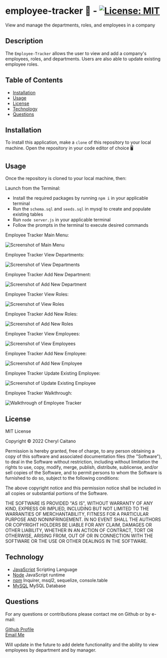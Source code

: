 # employee-tracker 📄 - [![License: MIT](https://img.shields.io/badge/License-MIT-yellow.svg)](https://opensource.org/licenses/MIT)
View and manage the departments, roles, and employees in a company
## **Description**
The `Employee-Tracker` allows the user to view and add a company's employees, roles, and departments. Users are also able to update existing employee roles.

## **Table of Contents**

- [Installation](#installation)
- [Usage](#usage)
- [License](#license)
- [Technology](#technology)
- [Questions](#questions)

## **Installation**

To install this application, make a `clone` of this repository to your local machine. Open the repository in your code editor of choice 🖥️ 

## **Usage**

Once the repository is cloned to your local machine, then:

Launch from the Terminal:
- Install the required packages by running `npm i` in your applicable terminal
- Run the `schema.sql` and `seeds.sql` in mysql to create and populate existing tables
- Run `node server.js` in your applicable terminal
- Follow the prompts in the terminal to execute desired commands

Employee Tracker Main Menu:

![Screenshot of Main Menu](./assets/images/main-menu.JPG)

Employee Tracker View Departments:

![Screenshot of View Departments](./assets/images/view-departments.JPG)

Employee Tracker Add New Department:

![Screenshot of Add New Department](./assets/images/add-department.JPG)

Employee Tracker View Roles:

![Screenshot of View Roles](./assets/images/view-roles.JPG)

Employee Tracker Add New Roles:

![Screenshot of Add New Roles](./assets/images/add-role.JPG)

Employee Tracker View Employees:

![Screenshot of View Employees](./assets/images/view-employees.JPG)

Employee Tracker Add New Employee:

![Screenshot of Add New Employee](./assets/images/add-employee.JPG)

Employee Tracker Update Existing Employee:

![Screenshot of Update Existing Employee](./assets/images/update-employee.JPG)

Employee Tracker Walkthrough:

![Walkthrough of Employee Tracker](./assets/images/Walkthrough-GIF.gif)

## **License**

<p>
MIT License

Copyright &copy; 2022 Cheryl Caitano

Permission is hereby granted, free of charge, to any person obtaining a copy
of this software and associated documentation files (the "Software"), to deal
in the Software without restriction, including without limitation the rights
to use, copy, modify, merge, publish, distribute, sublicense, and/or sell
copies of the Software, and to permit persons to whom the Software is
furnished to do so, subject to the following conditions:

The above copyright notice and this permission notice shall be included in all
copies or substantial portions of the Software.

THE SOFTWARE IS PROVIDED "AS IS", WITHOUT WARRANTY OF ANY KIND, EXPRESS OR
IMPLIED, INCLUDING BUT NOT LIMITED TO THE WARRANTIES OF MERCHANTABILITY,
FITNESS FOR A PARTICULAR PURPOSE AND NONINFRINGEMENT. IN NO EVENT SHALL THE
AUTHORS OR COPYRIGHT HOLDERS BE LIABLE FOR ANY CLAIM, DAMAGES OR OTHER
LIABILITY, WHETHER IN AN ACTION OF CONTRACT, TORT OR OTHERWISE, ARISING FROM,
OUT OF OR IN CONNECTION WITH THE SOFTWARE OR THE USE OR OTHER DEALINGS IN THE
SOFTWARE.

</p>

## **Technology**

- [JavaScript](https://www.javascript.com/) Scripting Language
- [Node](https://nodejs.org/en/) JavaScript runtime
- [npm](https://www.npmjs.com/) Inquirer, msql2, sequelize, console.table
- [MySQL](https://dev.mysql.com/doc/) MySQL Database

## **Questions**

For any questions or contributions please contact me on Github or by e-mail:

[Github Profile](https://www.github.com/ccaitano)  
[Email Me](mailto:cheryl.caitano@gmail.com)

Will update in the future to add delete functionality and the ability to view employees by department and by manager.